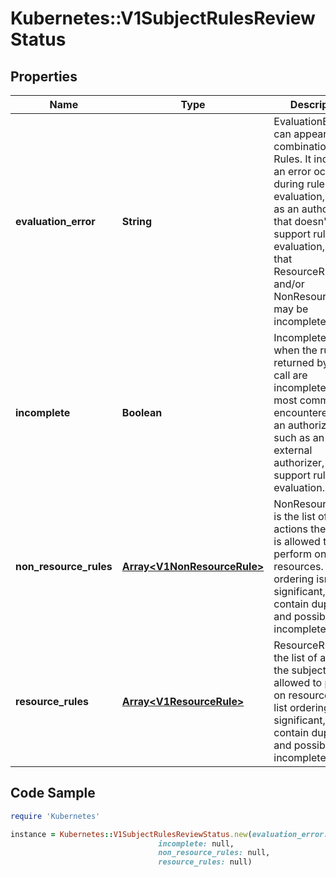 # Kubernetes::V1SubjectRulesReviewStatus

## Properties

Name | Type | Description | Notes
------------ | ------------- | ------------- | -------------
**evaluation_error** | **String** | EvaluationError can appear in combination with Rules. It indicates an error occurred during rule evaluation, such as an authorizer that doesn&#39;t support rule evaluation, and that ResourceRules and/or NonResourceRules may be incomplete. | [optional] 
**incomplete** | **Boolean** | Incomplete is true when the rules returned by this call are incomplete. This is most commonly encountered when an authorizer, such as an external authorizer, doesn&#39;t support rules evaluation. | 
**non_resource_rules** | [**Array&lt;V1NonResourceRule&gt;**](V1NonResourceRule.md) | NonResourceRules is the list of actions the subject is allowed to perform on non-resources. The list ordering isn&#39;t significant, may contain duplicates, and possibly be incomplete. | 
**resource_rules** | [**Array&lt;V1ResourceRule&gt;**](V1ResourceRule.md) | ResourceRules is the list of actions the subject is allowed to perform on resources. The list ordering isn&#39;t significant, may contain duplicates, and possibly be incomplete. | 

## Code Sample

```ruby
require 'Kubernetes'

instance = Kubernetes::V1SubjectRulesReviewStatus.new(evaluation_error: null,
                                 incomplete: null,
                                 non_resource_rules: null,
                                 resource_rules: null)
```


